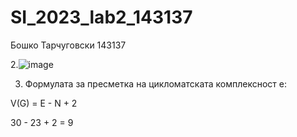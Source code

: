# SI_2023_lab2_143137
Бошко Тарчуговски 143137

2.![image](https://github.com/Boshko2/SI_2023_lab2_143137/assets/46760634/4fba8e0b-3e61-463e-afa3-89d025bdd6ef)


3. Формулата за пресметка на цикломатската комплексност е:
  
  V(G) = E - N + 2
    
  30 - 23 + 2 = 9





